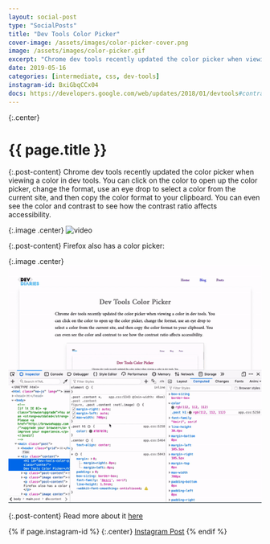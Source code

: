 ```yaml
---
layout: social-post
type: "SocialPosts"
title: "Dev Tools Color Picker"
cover-image: /assets/images/color-picker-cover.png
image: /assets/images/color-picker.gif
excerpt: "Chrome dev tools recently updated the color picker when viewing a color in dev tools."
date: 2019-05-16
categories: [intermediate, css, dev-tools]
instagram-id: BxiGbqCCx04
docs: https://developers.google.com/web/updates/2018/01/devtools#contrast
---
```

{:.center}
# {{ page.title }}

{:.post-content}
Chrome dev tools recently updated the color picker when viewing a color in dev tools. 
You can click on the color to open up the color picker, change the format, use an 
eye drop to select a color from the current site, and then copy the color format to your clipboard. 
You can even see the color and contrast to see how the contrast ratio affects
accessibility.

{:.image .center}
![video]({{page.image}})

{:.post-content}
Firefox also has a color picker:

{:.image .center}
![firefox video](/assets/images/firefox-color-picker.gif)

{:.post-content}
Read more about it <a href="{{page.docs}}" target="_blank">here</a>

{% if page.instagram-id %}
{:.center}
<a class="insta-link" href="https://www.instagram.com/p/{{page.instagram-id}}" target="_blank">Instagram Post</a>
{% endif %}
